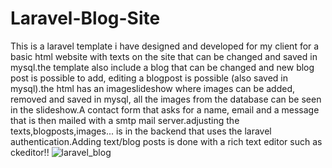 # Laravel-Blog-Site
This is a laravel template i have designed and developed for my client for a basic html website with texts on the site that can be changed and saved in mysql.the template also include a blog that can be changed and new blog post is possible to add, editing a blogpost is possible (also saved in mysql).the html has an imageslideshow where images can be added, removed and saved in mysql, all the images from the database can be seen in the slideshow.A contact form that asks for a name, email and a message that is then mailed with a smtp mail server.adjusting the texts,blogposts,images... is in the backend that uses the laravel authentication.Adding text/blog posts is done with a rich text editor such as ckeditor!!
![laravel_blog](https://user-images.githubusercontent.com/15046800/40668683-f9710c46-6386-11e8-898d-787e40c59f17.png)
